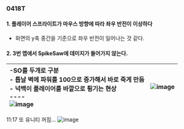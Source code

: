 ### 0418T  

#### 1. 플레이어 스프라이트가 마우스 방향에 따라 좌우 반전이 이상하다  
- 화면의 y축 중간을 기준으로 좌우 반전이 일어나는 것 같다.

#### 2. 3번 맵에서 SpikeSaw에 데미지가 들어가지 않는다.
 |-SO를 두개로 구분<br>- 톱날 벽에 파워를 100으로 증가해서 바로 죽게 만듬<br>- 넉백이 플레이어를 바깥으로 튕기는 현상<br> ---- <br>![image](https://github.com/s8st/20240320FinalProject/assets/153998744/a98d967a-9ea9-4501-8cd4-457f36ba6dde)|![image](https://github.com/s8st/20240320FinalProject/assets/153998744/58af9aec-16ff-437e-ab24-a06c6b2c6cd0)   |
 |:--|--:|

11:17 또 유니티 꺼짐...
![image](https://github.com/s8st/20240320FinalProject/assets/153998744/6f655bd3-4ac8-4ba6-ba0f-c858f1c610bf)
